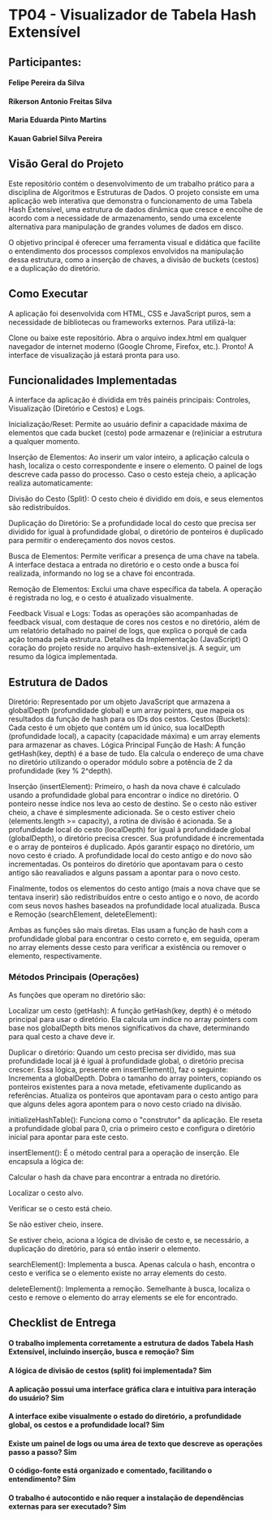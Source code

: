 # TP04 - Visualizador de Tabela Hash Extensível

## Participantes:

#### Felipe Pereira da Silva

#### Rikerson Antonio Freitas Silva

#### Maria Eduarda Pinto Martins

#### Kauan Gabriel Silva Pereira


## Visão Geral do Projeto
Este repositório contém o desenvolvimento de um trabalho prático para a disciplina de Algoritmos e Estruturas de Dados. O projeto consiste em uma aplicação web interativa que demonstra o funcionamento de uma Tabela Hash Extensível, uma estrutura de dados dinâmica que cresce e encolhe de acordo com a necessidade de armazenamento, sendo uma excelente alternativa para manipulação de grandes volumes de dados em disco.

O objetivo principal é oferecer uma ferramenta visual e didática que facilite o entendimento dos processos complexos envolvidos na manipulação dessa estrutura, como a inserção de chaves, a divisão de buckets (cestos) e a duplicação do diretório.

## Como Executar
A aplicação foi desenvolvida com HTML, CSS e JavaScript puros, sem a necessidade de bibliotecas ou frameworks externos. Para utilizá-la:

Clone ou baixe este repositório.
Abra o arquivo index.html em qualquer navegador de internet moderno (Google Chrome, Firefox, etc.).
Pronto! A interface de visualização já estará pronta para uso.
## Funcionalidades Implementadas

A interface da aplicação é dividida em três painéis principais: Controles, Visualização (Diretório e Cestos) e Logs.

Inicialização/Reset: Permite ao usuário definir a capacidade máxima de elementos que cada bucket (cesto) pode armazenar e (re)iniciar a estrutura a qualquer momento.

Inserção de Elementos: Ao inserir um valor inteiro, a aplicação calcula o hash, localiza o cesto correspondente e insere o elemento. O painel de logs descreve cada passo do processo. Caso o cesto esteja cheio, a aplicação realiza automaticamente:

Divisão do Cesto (Split): O cesto cheio é dividido em dois, e seus elementos são redistribuídos.

Duplicação do Diretório: Se a profundidade local do cesto que precisa ser dividido for igual à profundidade global, o diretório de ponteiros é duplicado para permitir o endereçamento dos novos cestos.

Busca de Elementos: Permite verificar a presença de uma chave na tabela. A interface destaca a entrada no diretório e o cesto onde a busca foi realizada, informando no log se a chave foi encontrada.

Remoção de Elementos: Exclui uma chave específica da tabela. A operação é registrada no log, e o cesto é atualizado visualmente.

Feedback Visual e Logs: Todas as operações são acompanhadas de feedback visual, com destaque de cores nos cestos e no diretório, além de um relatório detalhado no painel de logs, que explica o porquê de cada ação tomada pela estrutura.
Detalhes da Implementação (JavaScript)
O coração do projeto reside no arquivo hash-extensivel.js. A seguir, um resumo da lógica implementada.

## Estrutura de Dados
Diretório: Representado por um objeto JavaScript que armazena a globalDepth (profundidade global) e um array pointers, que mapeia os resultados da função de hash para os IDs dos cestos.
Cestos (Buckets): Cada cesto é um objeto que contém um id único, sua localDepth (profundidade local), a capacity (capacidade máxima) e um array elements para armazenar as chaves.
Lógica Principal
Função de Hash: A função getHash(key, depth) é a base de tudo. Ela calcula o endereço de uma chave no diretório utilizando o operador módulo sobre a potência de 2 da profundidade (key % 2^depth).

Inserção (insertElement):
Primeiro, o hash da nova chave é calculado usando a profundidade global para encontrar o índice no diretório.
O ponteiro nesse índice nos leva ao cesto de destino.
Se o cesto não estiver cheio, a chave é simplesmente adicionada.
Se o cesto estiver cheio (elements.length >= capacity), a rotina de divisão é acionada.
Se a profundidade local do cesto (localDepth) for igual à profundidade global (globalDepth), o diretório precisa crescer. Sua profundidade é incrementada e o array de ponteiros é duplicado.
Após garantir espaço no diretório, um novo cesto é criado. A profundidade local do cesto antigo e do novo são incrementadas. Os ponteiros do diretório que apontavam para o cesto antigo são reavaliados e alguns passam a apontar para o novo cesto.

Finalmente, todos os elementos do cesto antigo (mais a nova chave que se tentava inserir) são redistribuídos entre o cesto antigo e o novo, de acordo com seus novos hashes baseados na profundidade local atualizada.
Busca e Remoção (searchElement, deleteElement):

Ambas as funções são mais diretas. Elas usam a função de hash com a profundidade global para encontrar o cesto correto e, em seguida, operam no array elements desse cesto para verificar a existência ou remover o elemento, respectivamente.

### Métodos Principais (Operações)
As funções que operam no diretório são:

Localizar um cesto (getHash): A função getHash(key, depth) é o método principal para usar o diretório. Ela calcula um índice no array pointers com base nos globalDepth bits menos significativos da chave, determinando para qual cesto a chave deve ir.

Duplicar o diretório: Quando um cesto precisa ser dividido, mas sua profundidade local já é igual à profundidade global, o diretório precisa crescer. Essa lógica, presente em insertElement(), faz o seguinte:
Incrementa a globalDepth.
Dobra o tamanho do array pointers, copiando os ponteiros existentes para a nova metade, efetivamente duplicando as referências.
Atualiza os ponteiros que apontavam para o cesto antigo para que alguns deles agora apontem para o novo cesto criado na divisão.

initializeHashTable(): Funciona como o "construtor" da aplicação. Ele reseta a profundidade global para 0, cria o primeiro cesto e configura o diretório inicial para apontar para este cesto.

insertElement(): É o método central para a operação de inserção. Ele encapsula a lógica de:

Calcular o hash da chave para encontrar a entrada no diretório.

Localizar o cesto alvo.

Verificar se o cesto está cheio.

Se não estiver cheio, insere.

Se estiver cheio, aciona a lógica de divisão de cesto e, se necessário, a duplicação do diretório, para só então inserir o elemento.

searchElement(): Implementa a busca. Apenas calcula o hash, encontra o cesto e verifica se o elemento existe no array elements do cesto.

deleteElement(): Implementa a remoção. Semelhante à busca, localiza o cesto e remove o elemento do array elements se ele for encontrado.

## Checklist de Entrega

#### O trabalho implementa corretamente a estrutura de dados Tabela Hash Extensível, incluindo inserção, busca e remoção? Sim
#### A lógica de divisão de cestos (split) foi implementada?	Sim
#### A aplicação possui uma interface gráfica clara e intuitiva para interação do usuário?	Sim
#### A interface exibe visualmente o estado do diretório, a profundidade global, os cestos e a profundidade local?	Sim
#### Existe um painel de logs ou uma área de texto que descreve as operações passo a passo? Sim	
#### O código-fonte está organizado e comentado, facilitando o entendimento?	Sim
#### O trabalho é autocontido e não requer a instalação de dependências externas para ser executado?	Sim
